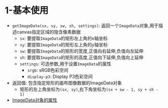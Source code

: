 # 1-基本使用

- `getImageData(sx, sy, sw, sh, settings)`: 返回一个`ImageData`对象,用于描述canvas指定区域的隐含像素数据
    - `sx`: 要提取`ImageData`的矩形左上角的x轴坐标
    - `sy`: 要提取`ImageData`的矩形左上角的y轴坐标
    - `sw`: 要提取`ImageData`的矩形的宽度,正值向右延伸,负值向左延伸
    - `sh`: 要提取`ImageData`的矩形的高度,正值向下延伸,负值向上延伸
    - `settings`: 可选参数,用于设置`ImageData`的属性
        - `srgb`: sRGB色彩空间
        - `display-p3`: Display P3色彩空间
- 返回值: 包含指定矩形的画布图像数据的ImageData对象
    - 矩形的左上角坐标为`(sx, sy)`,右下角坐标为`(sx + sw - 1, sy + sh - 1)`
- [ImageData对象的属性](https://developer.mozilla.org/zh-CN/docs/Web/API/ImageData#%E5%B1%9E%E6%80%A7)
